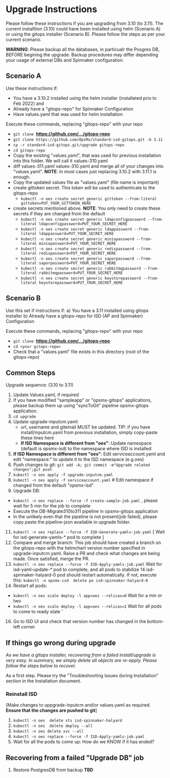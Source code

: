 
# Upgrade Instructions

Please follow these instructions if you are upgrading from 3.10 (to 3.11). The current installtion (3.10) could have been installed using helm (Scenario A) or using the gitops installer (Scenario B). Please follow the steps as per your current scenario.

**WARNING**: Please backup all the databases, in particualr the Posgres DB, BEFORE begining the upgrade. Backup procedures may differ depending your usage of external DBs and Spinnaker configuration. 

## Scenario A
Use these instructions if:
- You have a 3.10.2 installed using the helm installer (installated prio to Feb 2022) and
- Already have a "gitops-repo" for Spinnaker Configuration
- Have values.yaml that was used for helm installation

Execute these commands, replacing "gitops-repo" with your repo
- `git clone `**https://github.com/.../gitops-repo**
- `git clone https://github.com/OpsMx/standard-isd-gitops.git -b 3.11`
- `cp -r standard-isd-gitops.git/upgrade gitops-repo`  
- `cd gitops-repo`
- Copy the existing "values.yaml", that was used for previous installation into this folder. We will call it values-310.yaml
- diff values-311.yaml values-310.yaml and merge all of your changes into "values.yaml". **NOTE**: In most cases just replacing 3.10.2 with 3.11.1 is enough.
- Copy the updated values file as "values.yaml" (file name is important)
- create gittoken secret. This token will be used to authenticate to the gitops-repo
   - `kubectl -n oes create secret generic gittoken --from-literal gittoken=PUT_YOUR_GITTOKEN_HERE` 
- create secrets mentioned above. **NOTE**: You only need to create these secrets if they are changed from the default
   - `kubectl -n oes create secret generic ldapconfigpassword --from-literal ldapconfigpassword=PUT_YOUR_SECRET_HERE`
   - `kubectl -n oes create secret generic ldappassword --from-literal ldappassword=PUT_YOUR_SECRET_HERE`
   - `kubectl -n oes create secret generic miniopassword --from-literal miniopassword=PUT_YOUR_SECRET_HERE`
   - `kubectl -n oes create secret generic redispassword --from-literal redispassword=PUT_YOUR_SECRET_HERE`
   - `kubectl -n oes create secret generic saporpassword --from-literal saporpassword=PUT_YOUR_SECRET_HERE`
   - `kubectl -n oes create secret generic rabbitmqpassword --from-literal rabbitmqpassword=PUT_YOUR_SECRET_HERE`
   - `kubectl -n oes create secret generic keystorepassword --from-literal keystorepassword=PUT_YOUR_SECRET_HERE`

## Scenario B
Use this set if instructions if:
a) You have a 3.11 installed using gitops installer
b) Already have a gitops-repo for ISD (AP and Spinnaker) Configuration

Execute these commands, replacing "gitops-repo" with your repo
- `git clone `**https://github.com/.../gitops-repo**
- `cd <your gitops-repo>`
- Check that a "values.yaml" file exists in this directory (root of the gitops-repo)

## Common Steps
Upgrade sequence: (3.10 to 3.11)
1. Update Values.yaml, if required
2. If you have modified "sampleapp" or "opsmx-gitops" applications, please backup them up using "syncToGit" pipeline opsmx-gitops application.
3. `cd upgrade`
4. Update upgrade-inputcm.yaml: 
   - url, username and gitemail MUST be updated. TIP: if you have install/inputcm.yaml from previous installation, simply copy-paste these lines here
   - **If ISD Namespace is different from "oes"**: Update namespace (default is opsmx-isd) to the namespace where ISD is installed
6. **If ISD Namespace is different from "oes"**: Edit serviceaccount.yaml and edit "namespace:" to update it to the ISD namespace (e.g.oes)
7. Push changes to git: `git add -A; git commit -m"Upgrade related changes";git push`
8. `kubectl -n oes apply -f upgrade-inputcm.yaml`
9. `kubectl -n oes apply -f serviceaccount.yaml` # Edit namespace if changed from the default "opsmx-isd"
10. Upgrade DB:
   - `kubectl -n oes replace --force -f create-sample-job.yaml` , please wait for 5 min for the job to complete
   - Execute the DB-Migrate310to311 pipeline in opsmx-gitops application
   - In the unlikely even that the pipeline is not present(job failed), please copy paste the pipeline-json available in upgrade folder.
11. `kubectl -n oes replace --force -f ISD-Generate-yamls-job.yaml`
   [ Wait for isd-generate-yamls-* pod to complete ]
12. Compare and merge branch: This job should have created a branch on the gitops-repo with the helmchart version number specified in upgrade-inputcm.yaml. Raise a PR and check what changes are being made. Once satisfied, merge the PR.
13. `kubectl -n oes replace --force -f ISD-Apply-yamls-job.yaml`
   Wait for isd-yaml-update-* pod to complete, and all pods to stabilize
14 isd-spinnaker-halyard-0 pod should restart automatically. If not, execute this: `kubectl -n opsmx-isd  delete po isd-spinnaker-halyard-0`
15. Restart all pods:
   - `kubectl -n oes scale deploy -l app=oes --relicas=0` Wait for a min or two
   - `kubectl -n oes scale deploy -l app=oes --relicas=1` Wait for all pods to come to ready state   ˘
16. Go to ISD UI and check that version number has changed in the bottom-left corner

## If things go wrong during upgrade
*As we have a gitops installer, recovering from a failed install/upgrade is very easy. In summary, we simply delete all objects are re-apply. Please follow the steps below to recover.*

As a first step. Please try the "Troubleshooting Issues during Installation" section in the Installation document.

### Reinstall ISD
[Make changes to uppgrade-inputcm and/or values.yaml as required. **Ensure that the changes are pushed to git**]
1. `kubectl -n oes  delete sts isd-spinnaker-halyard`
2. `kubectl -n oes  delete deploy --all`
3. `kubectl -n oes delete svc --all`
4. `kubectl -n oes replace --force -f ISD-Apply-yamls-job.yaml`
5.  Wait for all the pods to come up: How do we KNOW if it has ended?

## Recovering from a failed "Upgrade DB" job
1. Restore PostgresDB from backup
**TBD**
